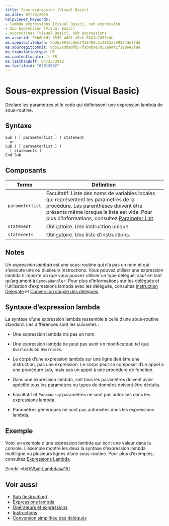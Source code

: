 ```yaml
---
title: Sous-expression (Visual Basic)
ms.date: 07/20/2015
helpviewer_keywords:
- lambda expressions [Visual Basic], sub expression
- Sub Expression [Visual Basic]
- subroutines [Visual Basic], sub expressions
ms.assetid: 36b6bfd1-6539-4d8f-a5eb-6541a745ffde
ms.openlocfilehash: 5b26a091dc8eb7415702c3c2853a569324def7d5
ms.sourcegitcommit: 9b552addadfb57fab0b9e7852ed4f1f1b8a42f8e
ms.translationtype: HT
ms.contentlocale: fr-FR
ms.lasthandoff: 04/23/2019
ms.locfileid: "62013502"
---
```

# <a name="sub-expression-visual-basic"></a>Sous-expression (Visual Basic)
Déclare les paramètres et le code qui définissent une expression lambda de sous-routine.  
  
## <a name="syntax"></a>Syntaxe  
  
```  
Sub ( [ parameterlist ] ) statement  
- or -  
Sub ( [ parameterlist ] )  
  [ statements ]  
End Sub  
```  
  
## <a name="parts"></a>Composants  
  
|Terme|Définition|  
|---|---|  
|`parameterlist`|Facultatif. Liste des noms de variables locales qui représentent les paramètres de la procédure. Les parenthèses doivent être présents même lorsque la liste est vide. Pour plus d'informations, consultez [Parameter List](../../../visual-basic/language-reference/statements/parameter-list.md).|  
|`statement`|Obligatoire. Une instruction unique.|  
|`statements`|Obligatoire. Une liste d’instructions.|  
  
## <a name="remarks"></a>Notes  
 Un *expression lambda* est une sous-routine qui n’a pas un nom et qui s’exécute une ou plusieurs instructions. Vous pouvez utiliser une expression lambda n’importe où que vous pouvez utiliser un type délégué, sauf en tant qu’argument à `RemoveHandler`. Pour plus d’informations sur les délégués et l’utilisation d’expressions lambda avec les délégués, consultez [instruction Delegate](../../../visual-basic/language-reference/statements/delegate-statement.md) et [Conversion souple des délégués](../../../visual-basic/programming-guide/language-features/delegates/relaxed-delegate-conversion.md).  
  
## <a name="lambda-expression-syntax"></a>Syntaxe d’expression lambda  
 La syntaxe d’une expression lambda ressemble à celle d’une sous-routine standard. Les différences sont les suivantes :  
  
- Une expression lambda n’a pas un nom.  
  
- Une expression lambda ne peut pas avoir un modificateur, tel que `Overloads` ou `Overrides`.  
  
- Le corps d’une expression lambda sur une ligne doit être une instruction, pas une expression. Le corps peut se composer d’un appel à une procédure sub, mais pas un appel à une procédure de fonction.  
  
- Dans une expression lambda, soit tous les paramètres doivent avoir spécifié tous les paramètres ou types de données doivent être déduits.  
  
- Facultatif et `ParamArray` paramètres ne sont pas autorisés dans les expressions lambda.  
  
- Paramètres génériques ne sont pas autorisées dans les expressions lambda.  
  
## <a name="example"></a>Exemple  
 Voici un exemple d’une expression lambda qui écrit une valeur dans la console. L’exemple montre les deux la syntaxe d’expression lambda multiligne ou plusieurs lignes d’une sous-routine. Pour plus d’exemples, consultez [Expressions Lambda](../../../visual-basic/programming-guide/language-features/procedures/lambda-expressions.md).  
  
 [!code-vb[VbVbalrLambdas#15](~/samples/snippets/visualbasic/VS_Snippets_VBCSharp/VbVbalrLambdas/VB/Class1.vb#15)]  
  
## <a name="see-also"></a>Voir aussi

- [Sub (instruction)](../../../visual-basic/language-reference/statements/sub-statement.md)
- [Expressions lambda](../../../visual-basic/programming-guide/language-features/procedures/lambda-expressions.md)
- [Opérateurs et expressions](../../../visual-basic/programming-guide/language-features/operators-and-expressions/index.md)
- [Instructions](../../../visual-basic/programming-guide/language-features/statements.md)
- [Conversion simplifiée des délégués](../../../visual-basic/programming-guide/language-features/delegates/relaxed-delegate-conversion.md)
